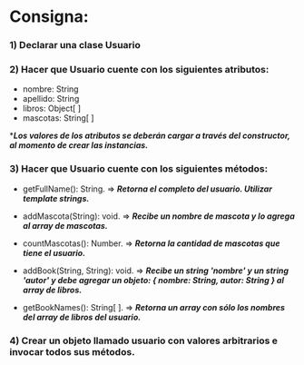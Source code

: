 # Consigna:
### 1) Declarar una clase Usuario

### 2) Hacer que Usuario cuente con los siguientes atributos:
+ nombre: String
+ apellido: String
+ libros: Object[ ]
+ mascotas: String[ ]

****Los valores de los atributos se deberán cargar a través del constructor, al momento de crear 
las instancias.***

### 3) Hacer que Usuario cuente con los siguientes métodos:
+ getFullName(): String.  =>  ***Retorna el completo del usuario. Utilizar template strings.***

+ addMascota(String): void.  =>  ***Recibe un nombre de mascota y lo agrega al array de mascotas.***

+ countMascotas(): Number.  =>  ***Retorna la cantidad de mascotas que tiene el usuario.***

+ addBook(String, String): void.  =>  ***Recibe un string 'nombre' y un string 'autor' y 
debe agregar un objeto: { nombre: String, autor: String } al array de libros.***

+ getBookNames(): String[ ].  =>  ***Retorna un array con sólo los nombres del array de libros del usuario.***

### 4) Crear un objeto llamado usuario con valores arbitrarios e invocar todos sus métodos.
